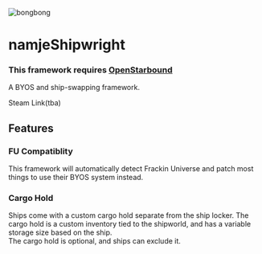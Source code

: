 ![bongbong](https://i.imgur.com/FN9fjwi.gif)
# namjeShipwright

### This framework requires [OpenStarbound](https://github.com/OpenStarbound/OpenStarbound)

A BYOS and ship-swapping framework.

Steam Link(tba)

## Features

### FU Compatiblity

This framework will automatically detect Frackin Universe and patch most things to use their BYOS system instead.

### Cargo Hold

Ships come with a custom cargo hold separate from the ship locker. The cargo hold is a custom inventory tied to the shipworld, and has a variable storage size based on the ship.    
The cargo hold is optional, and ships can exclude it.
